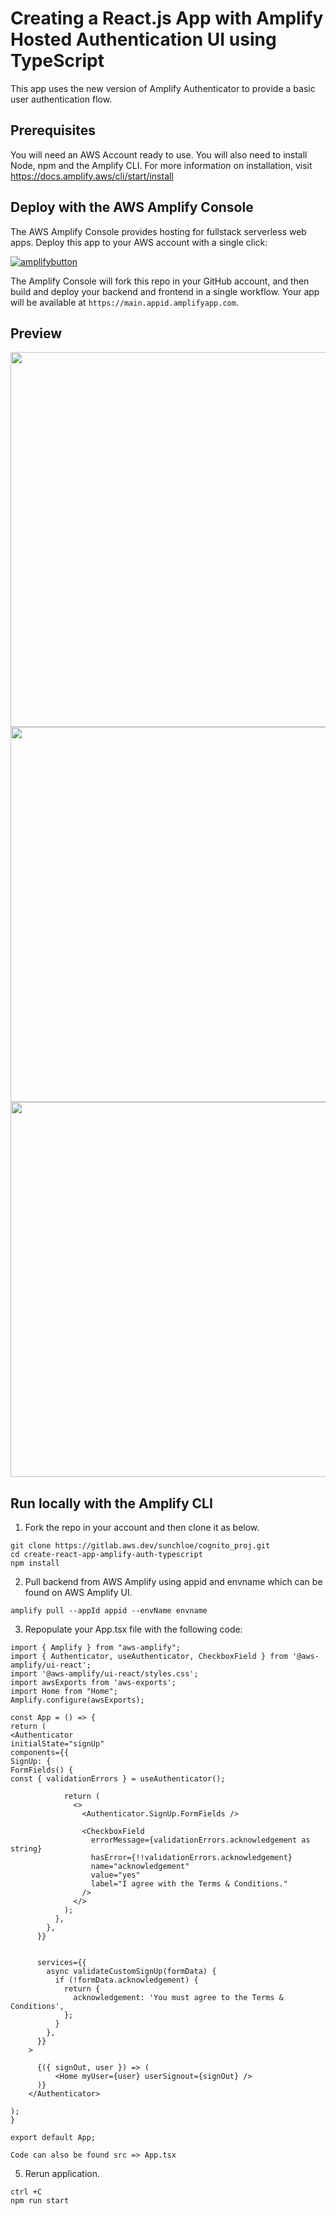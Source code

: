 # Creating a React.js App with Amplify Hosted Authentication UI using TypeScript

This app uses the new version of Amplify Authenticator to provide a basic user authentication flow.

## Prerequisites

You will need an AWS Account ready to use. You will also need to install Node, npm and the Amplify CLI. For more information on installation, visit https://docs.amplify.aws/cli/start/install

## Deploy with the AWS Amplify Console

The AWS Amplify Console provides hosting for fullstack serverless web apps. Deploy this app to your AWS account with a single click:

[![amplifybutton](https://oneclick.amplifyapp.com/button.svg)](https://console.aws.amazon.com/amplify/home#/deploy?repo=https://gitlab.aws.dev/sunchloe/cognito_proj.git)

The Amplify Console will fork this repo in your GitHub account, and then build and deploy your backend and frontend in a single workflow. Your app will be available at `https://main.appid.amplifyapp.com`.

## Preview

<img src="assets/create-account.png" width="600"/>
<img src="assets/signin.png" width="600"/>
<img src="assets/home.png" width="600"/>

## Run locally with the Amplify CLI

1. Fork the repo in your account and then clone it as below.

```
git clone https://gitlab.aws.dev/sunchloe/cognito_proj.git
cd create-react-app-amplify-auth-typescript
npm install
```

2. Pull backend from AWS Amplify using appid and envname which can be found on AWS Amplify UI.

```
amplify pull --appId appid --envName envname
```

3. Repopulate your App.tsx file with the following code:

```
import { Amplify } from "aws-amplify";
import { Authenticator, useAuthenticator, CheckboxField } from '@aws-amplify/ui-react';
import '@aws-amplify/ui-react/styles.css';
import awsExports from 'aws-exports';
import Home from "Home";
Amplify.configure(awsExports);

const App = () => {
return (
<Authenticator
initialState="signUp"
components={{
SignUp: {
FormFields() {
const { validationErrors } = useAuthenticator();

            return (
              <>
                <Authenticator.SignUp.FormFields />

                <CheckboxField
                  errorMessage={validationErrors.acknowledgement as string}
                  hasError={!!validationErrors.acknowledgement}
                  name="acknowledgement"
                  value="yes"
                  label="I agree with the Terms & Conditions."
                />
              </>
            );
          },
        },
      }}


      services={{
        async validateCustomSignUp(formData) {
          if (!formData.acknowledgement) {
            return {
              acknowledgement: 'You must agree to the Terms & Conditions',
            };
          }
        },
      }}
    >

      {({ signOut, user }) => (
          <Home myUser={user} userSignout={signOut} />
      )}
    </Authenticator>

);
}

export default App;
```

    Code can also be found src => App.tsx

5. Rerun application.

```
ctrl +C
npm run start
```

